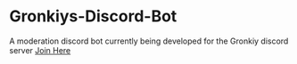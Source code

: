 # Gronkiys-Discord-Bot

A moderation discord bot currently being developed for the Gronkiy discord server [Join Here](https://discord.gg/nwZM5gMk3s)
